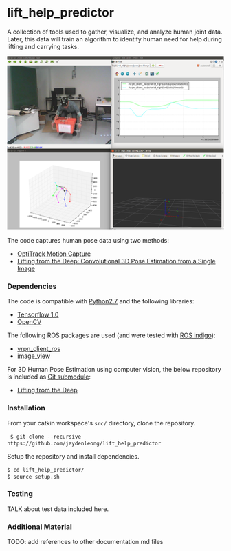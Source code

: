 # lift_help_predictor
A collection of tools used to gather, visualize, and analyze human joint data. Later, this data will train an algorithm to identify human need for help during lifting and carrying tasks.

![](docs/demo.png) 

The code captures human pose data using two methods: 
 - [OptiTrack Motion Capture](https://optitrack.com/)
 - [Lifting from the Deep: Convolutional 3D Pose Estimation from a Single Image](https://arxiv.org/abs/1701.00295)


### Dependencies 
The code is compatible with [Python2.7](https://www.python.org/download/releases/2.7/) and the following libraries:
 - [Tensorflow 1.0](https://www.tensorflow.org/)
 - [OpenCV](http://opencv.org/)

The following ROS packages are used (and were tested with [ROS indigo]()): 
 - [vrpn_client_ros](http://wiki.ros.org/vrpn_client_ros) 
 - [image_view](http://wiki.ros.org/image_view)
 
For 3D Human Pose Estimation using computer vision, the below repository is included as [Git submodule](https://git-scm.com/book/en/v2/Git-Tools-Submodules): 
   - [Lifting from the Deep](https://github.com/DenisTome/Lifting-from-the-Deep-release) 


### Installation 
From your catkin workspace's ```src/``` directory, clone the repository.  
```
 $ git clone --recursive https://github.com/jaydenleong/lift_help_predictor 
```
Setup the repository and install dependencies. 

```
$ cd lift_help_predictor/
$ source setup.sh
```

### Testing 
TALK about test data included here.

### Additional Material 
TODO: add references to other documentation.md files 

